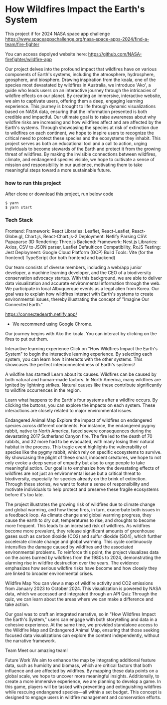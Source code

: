 # How Wildfires Impact the Earth's System

This project if for 2024 NASA space app challenge
https://www.spaceappschallenge.org/nasa-space-apps-2024/find-a-team/fire-fighter


You can access depolyed website here: https://github.com/NASA-firefighter/wildfire-app


Our project delves into the profound impact that wildfires have on various components of Earth's systems, including the atmosphere, hydrosphere, geosphere, and biosphere. Drawing inspiration from the koala, one of the species most devastated by wildfires in Australia, we introduce 'Ako', a guide who leads users on an interactive journey through the intricacies of wildfire effects on our planet. By creating an immersive, interactive website, we aim to captivate users, offering them a deep, engaging learning experience. This journey is brought to life through dynamic visualizations based on NASA data, ensuring that the information presented is both credible and impactful. Our ultimate goal is to raise awareness about why wildfire risks are increasing and how wildfires affect and are affected by the Earth's systems. Through showcasing the species at risk of extinction due to wildfires on each continent, we hope to inspire users to recognize the critical need to protect these species and the ecosystems they inhabit. This project serves as both an educational tool and a call to action, urging individuals to become stewards of the Earth and protect it from the growing threat of wildfires. By making the invisible connections between wildfires, climate, and endangered species visible, we hope to cultivate a sense of mission and responsibility in our audience, motivating them to take meaningful steps toward a more sustainable future.

### how to run this project
After clone or download this project, run below code
```
$ yarn
$ yarn start
```


### Tech Stack
Frontend:
Framework: React
Libraries: Leaflet, React-Leaflet, React-Globe.gl, Chart.js, React-Chart.js-2
Deployment: Netlify
Parsing CSV: Papaparse
3D Rendering: Three.js
Backend:
Framework: Nest.js
Libraries: Axios, CSV to JSON parser, Leaflet DefaultIcon Compatibility, RxJS
Testing: Jest
Deployment: Google Cloud Platform (GCP)
Build Tools:
Vite (for the frontend)
TypeScript (for both frontend and backend)

Our team consists of diverse members, including a web/app junior developer, a machine learning developer, and the CEO of a biodiversity conservation advocacy startup. With this background, we are able to deliver data visualization and accurate environmental information through the web. We participate in local Albuquerque events as a legal alien from Korea. Our goal was to explain how wildfires interact with Earth's systems to create environmental issues, thereby illustrating the concept of "Imagine Our Connected Earth." 

https://connectedearth.netlify.app/
* We recommend using Google Chrome.

Our journey begins with Ako the koala. You can interact by clicking on the fires to put out them.


Interactive learning experience
Click on "How Wildfires Impact the Earth's System" to begin the interactive learning experience.
By selecting each system, you can learn how it interacts with the other systems. This showcases the perfect interconnectedness of Earth's systems!


A wildfire has started! Learn about its causes. Wildfires can be caused by both natural and human-made factors. In North America, many wildfires are ignited by lightning strikes. Natural causes like these contribute significantly to wildfire occurrences in the region.


Learn what happens to the Earth's four systems after a wildfire occurs. By clicking the buttons, you can explore the impacts on each system. These interactions are closely related to major environmental issues.


Endangered Animal Map
Explore the impact of wildfires on endangered species across different continents. For instance, the endangered pygmy rabbit, native to North America, faced severe consequences during the devastating 2017 Sutherland Canyon fire. The fire led to the death of 70 rabbits, and 32 more had to be evacuated, with many losing their natural habitat in the process. This tragic event highlights the vulnerability of species like the pygmy rabbit, which rely on specific ecosystems to survive. By showcasing the plight of these small, innocent creatures, we hope to not only evoke a deep sense of empathy but also to urge people to take meaningful action. Our goal is to emphasize how the devastating effects of wildfires are not just an environmental issue but a critical threat to biodiversity, especially for species already on the brink of extinction. Through these stories, we want to foster a sense of responsibility and motivate individuals to help protect and preserve these fragile ecosystems before it's too late.

The project illustrates the growing risk of wildfires due to climate change and global warming, and how these fires, in turn, exacerbate both issues in a feedback loop. As climate change and global warming progress, they cause the earth to dry out, temperatures to rise, and droughts to become more frequent. This leads to an increased risk of wildfires. As wildfires become more prevalent, they release significant amounts of greenhouse gases such as carbon dioxide (CO2) and sulfur dioxide (SO4), which further accelerate climate change and global warming. 
This cycle continuously intensifies the damage caused by wildfires and the associated environmental problems. To reinforce this point, the project visualizes data on the acres burned by wildfires from the 1980s to 2024, demonstrating the alarming rise in wildfire destruction over the years. The evidence emphasizes how serious wildfire risks have become and how closely they are linked to broader environmental crises.


Wildfire Map
You can view a map of wildfire activity and CO2 emissions from January 2023 to October 2024. This visualization is powered by NASA data, which we accessed and integrated through an API
Quiz
Through the quiz, we can learn about the areas where we can make a difference and take action.

Our goal was to craft an integrated narrative, so in "How Wildfires Impact the Earth's System," users can engage with both storytelling and data in a cohesive experience. At the same time, we provided standalone access to the Wildfire Map and Endangered Animal Map, ensuring that those seeking focused data visualizations can explore the content independently, without the narrative framework.

Team
Meet our amazing team!

Future Work
We aim to enhance the map by integrating additional feature data, such as humidity and biomass, which are critical factors that both influence and are affected by wildfires. By mapping these data points on a global scale, we hope to uncover more meaningful insights. Additionally, to create a more immersive experience, we are planning to develop a game. In this game, players will be tasked with preventing and extinguishing wildfires while rescuing endangered species—all within a set budget. This concept is designed to engage users in wildfire management and conservation efforts.

